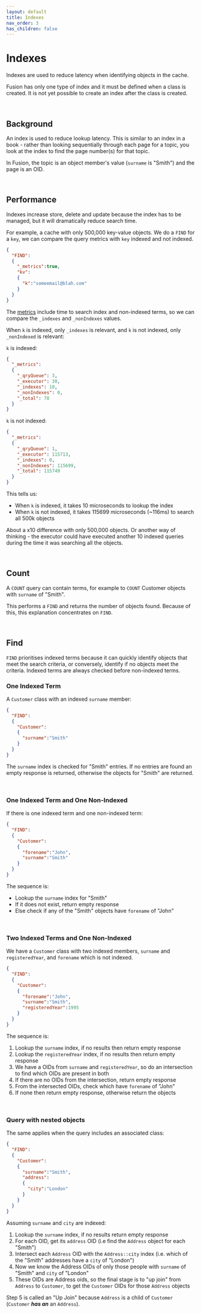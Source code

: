 ```yaml
---
layout: default
title: Indexes
nav_order: 3
has_children: false
---
```


# Indexes
Indexes are used to reduce latency when identifying objects in the cache. 

Fusion has only one type of index and it must be defined when a class is created. It is not yet possible to create an index after the class is created.

<br/>

## Background
An index is used to reduce lookup latency. This is similar to an index in a book - rather than looking sequentially through each page for a topic, you look at the index to find the page number(s) for that topic. 

In Fusion, the topic is an object member's value (`surname` is "Smith") and the page is an OID.

<br/>


## Performance
Indexes increase store, delete and update because the index has to be managed, but it will dramatically reduce search time.

For example, a cache with only 500,000 key-value objects. We do a `FIND` for a `key`, we can compare the query metrics with `key` indexed and not indexed.


```json
{
  "FIND":
  {
    "_metrics":true,
    "kv":
    {
      "k":"someemail@blah.com"
    }
  }
}
```


The [metrics](api-metrics.md) include time to search index and non-indexed terms, so we can compare the `_indexes` and `_nonIndexes` values. 

When `k` is indexed, only `_indexes` is relevant, and `k` is not indexed, only `_nonIndexed` is relevant:

`k` is indexed:

```json
{
  "_metrics":
  {
    "_qryQueue": 3,
    "_executor": 30,
    "_indexes": 10,
    "_nonIndexes": 0,
    "_total": 78
  }
}
```

`k` is not indexed:

```json
{
  "_metrics":
  {
    "_qryQueue": 1,
    "_executor": 115713,
    "_indexes": 0,
    "_nonIndexes": 115699,
    "_total": 115749
  }
}
```

This tells us:

- When `k` is indexed, it takes 10 microseconds to lookup the index
- When `k` is not indexed, it takes 115699 microseconds (~116ms) to search all 500k objects

About a x10 difference with only 500,000 objects. Or another way of thinking - the executor could have executed another 10 indexed queries during the time it was searching all the objects.


<br/>


## Count
A `COUNT` query can contain terms, for example to `COUNT` Customer objects with `surname` of "Smith".

This performs a `FIND` and returns the number of objects found. Because of this, this explanation concentrates on `FIND`.


<br/>


## Find
`FIND` prioritises indexed terms because it can quickly identify objects that meet the search criteria, or conversely, identify if no objects meet the criteria. Indexed terms are always checked before non-indexed terms.


### One Indexed Term
A `Customer` class with an indexed `surname` member:

```json
{
  "FIND":
  {
    "Customer":
    {
      "surname":"Smith"
    }
  }
}
```

The `surname` index is checked for "Smith" entries. If no entries are found an empty response is returned, otherwise the objects for "Smith" are returned. 


<br/>


### One Indexed Term and One Non-Indexed
If there is one indexed term and one non-indexed term:

```json
{
  "FIND":
  {
    "Customer":
    {
      "forename":"John",
      "surname":"Smith"
    }
  }
}
```

 The sequence is:

- Lookup the `surname` index for "Smith"
- If it does not exist, return empty response
- Else check if any of the "Smith" objects have `forename` of "John"


<br/>


### Two Indexed Terms and One Non-Indexed
We have a `Customer` class with two indexed members, `surname` and `registeredYear`, and `forename` which is not indexed.


```json
{
  "FIND":
  {
    "Customer":
    {
      "forename":"John",
      "surname":"Smith",
      "registeredYear":1995
    }
  }
}
```

The sequence is:

1. Lookup the `surname` index, if no results then return empty response
2. Lookup the `registeredYear` index, if no results then return empty response
3. We have a OIDs from `surname` and `registeredYear`, so do an intersection to find which OIDs are present in both
4. If there are no OIDs from the intersection, return empty response
5. From the intersected OIDs, check which have `forename` of "John"
6. If none then return empty response, otherwise return the objects


<br/>


### Query with nested objects
The same applies when the query includes an associated class:

```json
{
  "FIND":
  {
    "Customer":
    {
      "surname":"Smith",
      "address":
      {
        "city":"London"
      }
    }
  }
}
```

Assuming `surname` and `city` are indexed:

1. Lookup the `surname` index, if no results return empty response
2. For each OID, get its `address` OID (i.e find the `Address` object for each "Smith")
3. Intersect each `Address` OID with the `Address::city` index (i.e. which of the "Smith" addresses have a `city` of "London")
4. Now we know the Address OIDs of only those people with `surname` of "Smith" and `city` of "London"
5. These OIDs are Address oids, so the final stage is to "up join" from `Address` to `Customer`, to get the `Customer` OIDs for those `Address` objects

Step 5 is called an "Up Join" because `Address` is a child of `Customer` (`Customer` **_has an_** an `Address`).

